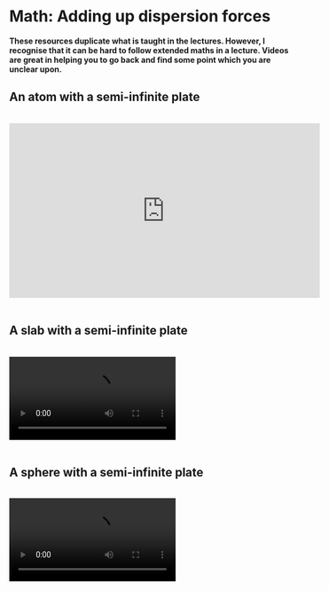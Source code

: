 # Math: Adding up dispersion forces

<link rel="stylesheet" type="text/css" href="../customstyle.css">

**These resources duplicate what is taught in the lectures. However, I recognise that it can be hard to follow extended maths in a lecture. Videos are great in helping you to go back and find some point which you are unclear upon.**

## An atom with a semi-infinite plate
<br>
<iframe width="560" height="315" src="https://www.youtube.com/embed/CBI0ocyY-EI?si=CQTZmQ9wc8a-PjNY" title="YouTube video player" frameborder="0" allow="accelerometer; autoplay; clipboard-write; encrypted-media; gyroscope; picture-in-picture; web-share" referrerpolicy="strict-origin-when-cross-origin" allowfullscreen></iframe>
<!--<video class="video-container" controls>
  <source src="https://www.nottingham.ac.uk/~ppzmis/phys3009/videos/M5a.mp4" type="video/mp4">
  Your browser does not support the video tag.
</video>
-->
<br><br>

## A slab with a semi-infinite plate
<br> 

<video class="video-container" controls>
  <source src="https://www.nottingham.ac.uk/~ppzmis/phys3009/videos/M5b.mp4" type="video/mp4">
  Your browser does not support the video tag.
</video>
<br><br>

## A sphere with a semi-infinite plate
<br>
<video class="video-container" controls>
  <source src="https://www.nottingham.ac.uk/~ppzmis/phys3009/videos/M5c.mp4" type="video/mp4">
  Your browser does not support the video tag.
</video>

